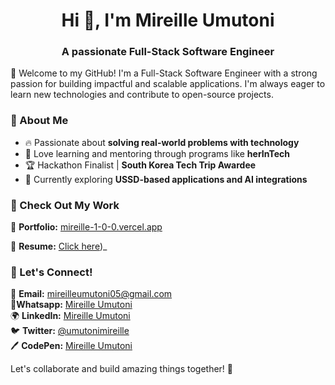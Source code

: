 <h1 align="center">Hi 👋, I'm Mireille Umutoni</h1>
<h3 align="center">A passionate Full-Stack Software Engineer</h3>

🚀 Welcome to my GitHub! I'm a Full-Stack Software Engineer with a strong passion for building impactful and scalable applications. I'm always eager to learn new technologies and contribute to open-source projects.

### 🌟 About Me
- 🔥 Passionate about **solving real-world problems with technology**
- 📖 Love learning and mentoring through programs like **herInTech**
- 🏆 Hackathon Finalist | **South Korea Tech Trip Awardee**
- 🌱 Currently exploring **USSD-based applications and AI integrations**

### 📂 Check Out My Work
🔗 **Portfolio:** [mireille-1-0-0.vercel.app](https://mireille-1-0-0.vercel.app/)

📜 **Resume:** [Click here](https://docs.google.com/document/d/1zAZhkuD6hDc8y2fXNE3UD15xK5Gty7G07B8t1u5Xq70/edit?tab=t.0#heading=h.io9lz04zzso1))_

### 💬 Let's Connect!
📧 **Email:** mireilleumutoni05@gmail.com  
📗**Whatsapp:** [Mireille Umutoni](https://api.whatsapp.com/send/?phone=250788775163&text&type=phone_number&app_absent=0)   
🌍 **LinkedIn:** [Mireille Umutoni](https://linkedin.com/in/umutonimireille)  
🐦 **Twitter:** [@umutonimireille](https://twitter.com/umutonimireille)  
🖊 **CodePen:** [Mireille Umutoni](https://codepen.io/umutonimireille)  

Let's collaborate and build amazing things together! 🚀
